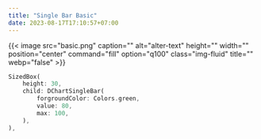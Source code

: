 ```yaml
---
title: "Single Bar Basic"
date: 2023-08-17T17:10:57+07:00
---
```


{{< image src="basic.png" caption="" alt="alter-text" height="" width="" position="center" command="fill" option="q100" class="img-fluid" title=""  webp="false" >}}

```dart
SizedBox(
    height: 30,
    child: DChartSingleBar(
        forgroundColor: Colors.green,
        value: 80,
        max: 100,
    ),
),
```

<br>
